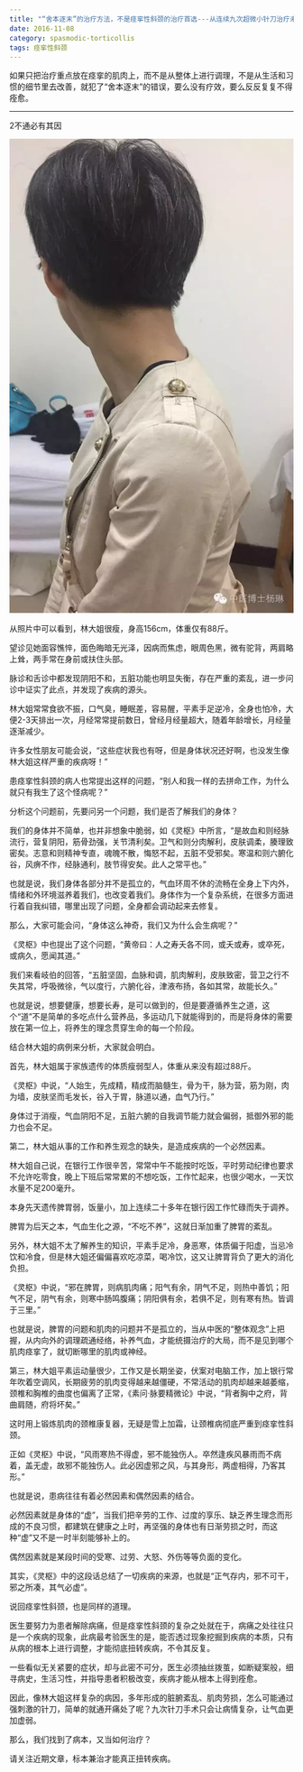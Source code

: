 ```yaml
---
title: "“舍本逐末”的治疗方法，不是痉挛性斜颈的治疗首选---从连续九次超微小针刀治疗未愈，分析中医“治病必求于本”的意义（下篇）"
date: 2016-11-08
category: spasmodic-torticollis
tags: 痉挛性斜颈
---
```


如果只把治疗重点放在痉挛的肌肉上，而不是从整体上进行调理，不是从生活和习惯的细节里去改善，就犯了“舍本逐末”的错误，要么没有疗效，要么反反复复不得痊愈。

***

2不通必有其因

![](/media/2016/11/08-01.jpg)

从照片中可以看到，林大姐很瘦，身高156cm，体重仅有88斤。

望诊见她面容憔悴，面色晦暗无光泽，因病而焦虑，眼周色黑，微有驼背，两肩略上耸，两手常在身前或扶住头部。

脉诊和舌诊中都发现阴阳不和，五脏功能也明显失衡，存在严重的紊乱，进一步问诊中证实了此点，并发现了疾病的源头。

林大姐常常食欲不振，口气臭，睡眠差，容易醒，平素手足逆冷，全身也怕冷，大便2-3天排出一次，月经常常提前数日，曾经月经量超大，随着年龄增长，月经量逐渐减少。

许多女性朋友可能会说，“这些症状我也有呀，但是身体状况还好啊，也没发生像林大姐这样严重的疾病呀！”

患痉挛性斜颈的病人也常提出这样的问题，“别人和我一样的去拼命工作，为什么就只有我生了这个怪病呢？”

分析这个问题前，先要问另一个问题，我们是否了解我们的身体？

我们的身体并不简单，也并非想象中脆弱，如《灵枢》中所言，“是故血和则经脉流行，营复阴阳，筋骨劲强，关节清利矣。卫气和则分肉解利，皮肤调柔，腠理致密矣。志意和则精神专直，魂魄不散，悔怒不起，五脏不受邪矣。寒温和则六腑化谷，风痹不作，经脉通利，肢节得安矣。此人之常平也。”

也就是说，我们身体各部分并不是孤立的，气血环周不休的流畅在全身上下内外，情绪和外环境滋养着我们，也改变着我们。身体作为一个复杂系统，在很多方面进行着自我纠错，哪里出现了问题，全身都会调动起来去修复。

那么，大家可能会问，“身体这么神奇，我们又为什么会生病呢？”

《灵枢》中也提出了这个问题，“黄帝曰：人之寿夭各不同，或夭或寿，或卒死，或病久，愿闻其道。”

我们来看岐伯的回答，“五脏坚固，血脉和调，肌肉解利，皮肤致密，营卫之行不失其常，呼吸微徐，气以度行，六腑化谷，津液布扬，各如其常，故能长久。”

也就是说，想要健康，想要长寿，是可以做到的，但是要遵循养生之道，这个“道”不是简单的多吃点什么营养品，多运动几下就能得到的，而是将身体的需要放在第一位上，将养生的理念贯穿生命的每一个阶段。

结合林大姐的病例来分析，大家就会明白。

首先，林大姐属于家族遗传的体质瘦弱型人，体重从来没有超过88斤。

《灵枢》中说，“人始生，先成精，精成而脑髓生，骨为干，脉为营，筋为刚，肉为墙，皮肤坚而毛发长，谷入于胃，脉道以通，血气乃行。”

身体过于消瘦，气血阴阳不足，五脏六腑的自我调节能力就会偏弱，抵御外邪的能力也会不足。

第二，林大姐从事的工作和养生观念的缺失，是造成疾病的一个必然因素。

林大姐自己说，在银行工作很辛苦，常常中午不能按时吃饭，平时劳动纪律也要求不允许吃零食，晚上下班后常常累的不想吃饭，工作忙起来，也很少喝水，一天饮水量不足200毫升。

本身先天遗传脾胃弱，饭量小，加上连续二十多年在银行因工作忙碌而失于调养。

脾胃为后天之本，气血生化之源，“不吃不养”，这就日渐加重了脾胃的紊乱。

另外，林大姐不太了解养生的知识，平素手足冷，身恶寒，体质偏于阳虚，当忌冷饮和冷食，但是林大姐还偏偏喜欢吃凉菜，喝冷饮，这又让脾胃背负了更大的消化负担。

《灵枢》中说，“邪在脾胃，则病肌肉痛；阳气有余，阴气不足，则热中善饥；阳气不足，阴气有余，则寒中肠鸣腹痛；阴阳俱有余，若俱不足，则有寒有热。皆调于三里。”

也就是说，脾胃的问题和肌肉的问题并不是孤立的，当从中医的“整体观念”上把握，从内向外的调理疏通经络，补养气血，才能统摄治疗的大局，而不是见到哪个肌肉痉挛了，就切断哪里的肌肉或神经。

第三，林大姐平素运动量很少，工作又是长期坐姿，伏案对电脑工作，加上银行常年吹着空调风，长期疲劳的肌肉变得越来越僵硬，不常活动的肌肉却越来越萎缩，颈椎和胸椎的曲度也偏离了正常，《素问·脉要精微论》中说，“背者胸中之府，背曲肩随，府将坏矣。”

这时用上锻炼肌肉的颈椎康复器，无疑是雪上加霜，让颈椎病彻底严重到痉挛性斜颈。

正如《灵枢》中说，“风雨寒热不得虚，邪不能独伤人。卒然逢疾风暴雨而不病着，盖无虚，故邪不能独伤人。此必因虚邪之风，与其身形，两虚相得，乃客其形。”

也就是说，患病往往有着必然因素和偶然因素的结合。

必然因素就是身体的“虚”，当我们把辛劳的工作、过度的享乐、缺乏养生理念而形成的不良习惯，都建筑在健康之上时，再坚强的身体也有日渐劳损之时，而这种“虚”又不是一时半刻能够补上的。

偶然因素就是某段时间的受寒、过劳、大怒、外伤等等负面的变化。

其实，《灵枢》中的这段话总结了一切疾病的来源，也就是“正气存内，邪不可干，邪之所凑，其气必虚”。

说回痉挛性斜颈，也是同样的道理。

医生要努力为患者解除病痛，但是痉挛性斜颈的复杂之处就在于，病痛之处往往只是一个疾病的现象，此病最考验医生的是，能否透过现象挖掘到疾病的本质，只有从病的根本上进行调整，才能彻底扭转疾病，不令其反复。

一些看似无关紧要的症状，却与此密不可分，医生必须抽丝拨茧，如断疑案般，细寻病史，生活习性，并指导患者积极改变，疾病才能从根本上得到痊愈。

因此，像林大姐这样复杂的病因，多年形成的脏腑紊乱、肌肉劳损，怎么可能通过强刺激的针刀，简单的就通开痛处了呢？九次针刀手术只会让病情复杂，让气血更加虚弱。

那么，我们找到了病本，又当如何治疗？

请关注近期文章，标本兼治才能真正扭转疾病。



